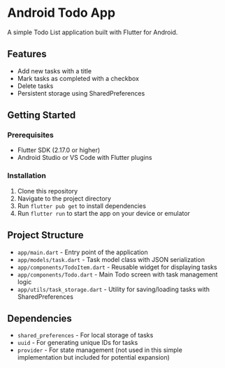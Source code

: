 # Android Todo App

A simple Todo List application built with Flutter for Android.

## Features

- Add new tasks with a title
- Mark tasks as completed with a checkbox
- Delete tasks
- Persistent storage using SharedPreferences

## Getting Started

### Prerequisites

- Flutter SDK (2.17.0 or higher)
- Android Studio or VS Code with Flutter plugins

### Installation

1. Clone this repository
2. Navigate to the project directory
3. Run `flutter pub get` to install dependencies
4. Run `flutter run` to start the app on your device or emulator

## Project Structure

- `app/main.dart` - Entry point of the application
- `app/models/task.dart` - Task model class with JSON serialization
- `app/components/TodoItem.dart` - Reusable widget for displaying tasks
- `app/components/Todo.dart` - Main Todo screen with task management logic
- `app/utils/task_storage.dart` - Utility for saving/loading tasks with SharedPreferences

## Dependencies

- `shared_preferences` - For local storage of tasks
- `uuid` - For generating unique IDs for tasks
- `provider` - For state management (not used in this simple implementation but included for potential expansion)